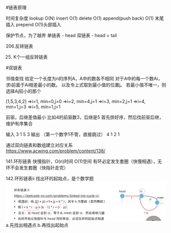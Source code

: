 #链表原理

时间复杂度
lookup O(N)
insert O(1)
delete O(1)
append(push back) O(1) 末尾插入
prepend O(1)头部插入

保护节点，为了越界
单链表 - head
双链表 - head + tail


206.反转链表

25. K个一组反转链表

#双链表

邻值查找
给定一个长度为n的序列A，A中的数各不相同
对于A中的每一个数Ai，求i前面于Ai相差最小的数。
以及令上式取到最小值的位置j。
若最小值不唯一，则选择Aj较小的那个

[1,5,3,4,2]
=>i=1, min=0,j=0
=>i=2, min=4,j=1
=>i=3, min=2,j=1
=>i=4, min=1,j=3
=>i=5, min=1,j=1

前驱，后继差值最小
比如4的前驱数3，后继是5
首先排好序，然后找前驱后继，维护有序集合

输入
3
1 5 3
输出 （第一个数字1不管，直接跳过）
4 1
2 1

通过双向链表和数组建立对应关系
https://www.acwing.com/problem/content/138/




141.环形链表
快慢指针，O(n)时间 O(1)空间
有环必定发生套圈（快慢相遇），无环不会发生套圈（快指针走完）

142.环形链表ii 
找出环的起始点，是个数学题
![algorithms](cycleLinkedList.png)
a.先找出相遇点
b.再找出起始点